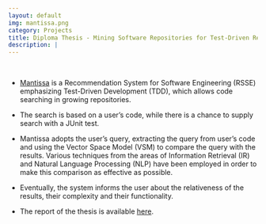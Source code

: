 ```yaml
---
layout: default
img: mantissa.png
category: Projects
title: Diploma Thesis - Mining Software Repositories for Test-Driven Reuse (Mantissa)
description: |
---
```


<br>

* [Mantissa](http://mantissa.ee.auth.gr:5050/) is a Recommendation System for Software Engineering (RSSE) emphasizing Test-Driven Development (TDD), which allows code searching in growing repositories.

* The search is based on a user’s code, while there is a chance to supply search with a JUnit test.

* Mantissa adopts the user’s query, extracting the query from user’s code and using the Vector Space Model (VSM) to compare the query with the results. Various techniques from the areas of Information Retrieval (IR) and Natural Language Processing (NLP) have been employed in order to make this comparison as effective as possible.

* Eventually, the system informs the user about the relativeness of the results, their complexity and their functionality.

* The report of the thesis is available [here](https://www.dropbox.com/s/d70b8q7v83u74li/Katirtzis_Nikolaos_TDD_Reuse.pdf?dl=0).
